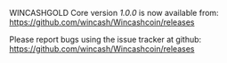 WINCASHGOLD Core version *1.0.0* is now available from:  <https://github.com/wincash/Wincashcoin/releases>

Please report bugs using the issue tracker at github: <https://github.com/wincash/Wincashcoin/releases>

